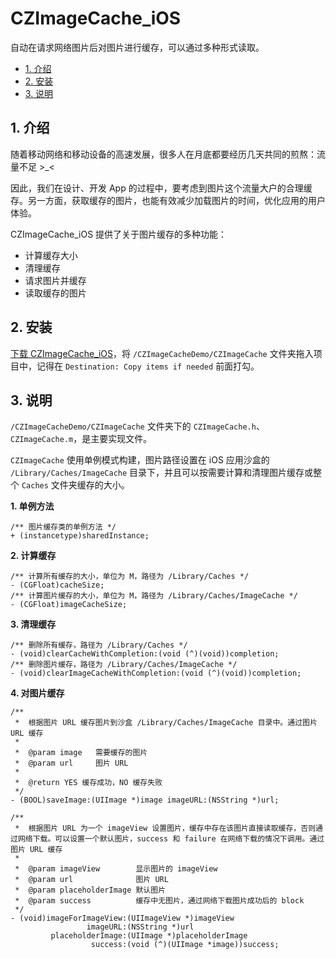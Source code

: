 # CZImageCache_iOS
自动在请求网络图片后对图片进行缓存，可以通过多种形式读取。

* [1. 介绍](#1-介绍)
* [2. 安装](#2-安装)
* [3. 说明](#3-说明)

## 1. 介绍

随着移动网络和移动设备的高速发展，很多人在月底都要经历几天共同的煎熬：流量不足 >_<

因此，我们在设计、开发 App 的过程中，要考虑到图片这个流量大户的合理缓存。另一方面，获取缓存的图片，也能有效减少加载图片的时间，优化应用的用户体验。

CZImageCache_iOS 提供了关于图片缓存的多种功能：

* 计算缓存大小
* 清理缓存
* 请求图片并缓存
* 读取缓存的图片

## 2. 安装

[下载 CZImageCache_iOS](https://github.com/clayzhu/CZImageCache_iOS/archive/master.zip)，将 `/CZImageCacheDemo/CZImageCache` 文件夹拖入项目中，记得在 `Destination: Copy items if needed` 前面打勾。

## 3. 说明

`/CZImageCacheDemo/CZImageCache` 文件夹下的 `CZImageCache.h`、`CZImageCache.m`，是主要实现文件。

`CZImageCache` 使用单例模式构建，图片路径设置在 iOS 应用沙盒的 `/Library/Caches/ImageCache` 目录下，并且可以按需要计算和清理图片缓存或整个 `Caches` 文件夹缓存的大小。

**1. 单例方法**

```objc
/** 图片缓存类的单例方法 */
+ (instancetype)sharedInstance;
```

**2. 计算缓存**

```objc
/** 计算所有缓存的大小，单位为 M，路径为 /Library/Caches */
- (CGFloat)cacheSize;
/** 计算图片缓存的大小，单位为 M，路径为 /Library/Caches/ImageCache */
- (CGFloat)imageCacheSize;
```

**3. 清理缓存**

```objc
/** 删除所有缓存，路径为 /Library/Caches */
- (void)clearCacheWithCompletion:(void (^)(void))completion;
/** 删除图片缓存，路径为 /Library/Caches/ImageCache */
- (void)clearImageCacheWithCompletion:(void (^)(void))completion;
```

**4. 对图片缓存**

```objc
/**
 *  根据图片 URL 缓存图片到沙盒 /Library/Caches/ImageCache 目录中。通过图片 URL 缓存
 *
 *  @param image   需要缓存的图片
 *  @param url     图片 URL
 *
 *  @return YES 缓存成功，NO 缓存失败
 */
- (BOOL)saveImage:(UIImage *)image imageURL:(NSString *)url;

/**
 *  根据图片 URL 为一个 imageView 设置图片，缓存中存在该图片直接读取缓存，否则通过网络下载。可以设置一个默认图片，success 和 failure 在网络下载的情况下调用。通过图片 URL 缓存
 *
 *  @param imageView        显示图片的 imageView
 *  @param url              图片 URL
 *  @param placeholderImage 默认图片
 *  @param success          缓存中无图片，通过网络下载图片成功后的 block
 */
- (void)imageForImageView:(UIImageView *)imageView
                 imageURL:(NSString *)url
         placeholderImage:(UIImage *)placeholderImage
                  success:(void (^)(UIImage *image))success;
```

